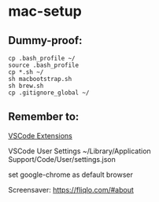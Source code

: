 # mac-setup

## Dummy-proof:
```
cp .bash_profile ~/
source .bash_profile
cp *.sh ~/
sh macbootstrap.sh
sh brew.sh
cp .gitignore_global ~/
```
## Remember to:
[//]: # (todo: automate this)
[VSCode Extensions](./vscode.ext)

VSCode User Settings ~/Library/Application Support/Code/User/settings.json

set google-chrome as default browser

Screensaver: https://fliqlo.com/#about

